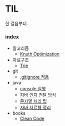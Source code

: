 # TIL  
한 걸음부터.

### index  
* 알고리즘  
  * [Knuth Optimization](https://github.com/dohun94/TIL/blob/master/algorithm/Knuth%20Optimization.md)
* 자료구조
  * [Trie](https://github.com/dohun94/TIL/blob/master/dataStructure/trie.md)  
* git  
  * [.gitignore 적용](https://github.com/dohun94/TIL/blob/master/git/gitTip.md#gitignore)
* java
  * [console 실행](https://github.com/dohun94/TIL/blob/master/java/console.md)
  * [자바 인자 전달 방식](https://github.com/dohun94/TIL/blob/master/java/callByValue.md)  
  * [문자열 처리 팁](https://github.com/dohun94/TIL/blob/master/java/StringHandling.md)
  * [자바 자료형 정리](https://github.com/dohun94/TIL/blob/master/java/Types.md)
 * books
   * [Clean Code](https://github.com/dohun94/TIL/blob/master/books/cleanCode.md)
